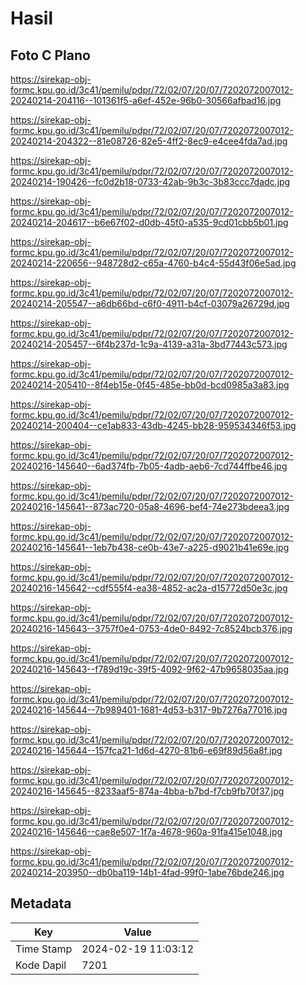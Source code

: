 # Hasil

## Foto C Plano

https://sirekap-obj-formc.kpu.go.id/3c41/pemilu/pdpr/72/02/07/20/07/7202072007012-20240214-204116--101361f5-a6ef-452e-96b0-30566afbad16.jpg

https://sirekap-obj-formc.kpu.go.id/3c41/pemilu/pdpr/72/02/07/20/07/7202072007012-20240214-204322--81e08726-82e5-4ff2-8ec9-e4cee4fda7ad.jpg

https://sirekap-obj-formc.kpu.go.id/3c41/pemilu/pdpr/72/02/07/20/07/7202072007012-20240214-190426--fc0d2b18-0733-42ab-9b3c-3b83ccc7dadc.jpg

https://sirekap-obj-formc.kpu.go.id/3c41/pemilu/pdpr/72/02/07/20/07/7202072007012-20240214-204617--b6e67f02-d0db-45f0-a535-9cd01cbb5b01.jpg

https://sirekap-obj-formc.kpu.go.id/3c41/pemilu/pdpr/72/02/07/20/07/7202072007012-20240214-220656--948728d2-c65a-4760-b4c4-55d43f06e5ad.jpg

https://sirekap-obj-formc.kpu.go.id/3c41/pemilu/pdpr/72/02/07/20/07/7202072007012-20240214-205547--a6db66bd-c6f0-4911-b4cf-03079a26729d.jpg

https://sirekap-obj-formc.kpu.go.id/3c41/pemilu/pdpr/72/02/07/20/07/7202072007012-20240214-205457--6f4b237d-1c9a-4139-a31a-3bd77443c573.jpg

https://sirekap-obj-formc.kpu.go.id/3c41/pemilu/pdpr/72/02/07/20/07/7202072007012-20240214-205410--8f4eb15e-0f45-485e-bb0d-bcd0985a3a83.jpg

https://sirekap-obj-formc.kpu.go.id/3c41/pemilu/pdpr/72/02/07/20/07/7202072007012-20240214-200404--ce1ab833-43db-4245-bb28-959534346f53.jpg

https://sirekap-obj-formc.kpu.go.id/3c41/pemilu/pdpr/72/02/07/20/07/7202072007012-20240216-145640--6ad374fb-7b05-4adb-aeb6-7cd744ffbe46.jpg

https://sirekap-obj-formc.kpu.go.id/3c41/pemilu/pdpr/72/02/07/20/07/7202072007012-20240216-145641--873ac720-05a8-4696-bef4-74e273bdeea3.jpg

https://sirekap-obj-formc.kpu.go.id/3c41/pemilu/pdpr/72/02/07/20/07/7202072007012-20240216-145641--1eb7b438-ce0b-43e7-a225-d9021b41e69e.jpg

https://sirekap-obj-formc.kpu.go.id/3c41/pemilu/pdpr/72/02/07/20/07/7202072007012-20240216-145642--cdf555f4-ea38-4852-ac2a-d15772d50e3c.jpg

https://sirekap-obj-formc.kpu.go.id/3c41/pemilu/pdpr/72/02/07/20/07/7202072007012-20240216-145643--3757f0e4-0753-4de0-8492-7c8524bcb376.jpg

https://sirekap-obj-formc.kpu.go.id/3c41/pemilu/pdpr/72/02/07/20/07/7202072007012-20240216-145643--f789d19c-39f5-4092-9f62-47b9658035aa.jpg

https://sirekap-obj-formc.kpu.go.id/3c41/pemilu/pdpr/72/02/07/20/07/7202072007012-20240216-145644--7b989401-1681-4d53-b317-9b7276a77016.jpg

https://sirekap-obj-formc.kpu.go.id/3c41/pemilu/pdpr/72/02/07/20/07/7202072007012-20240216-145644--157fca21-1d6d-4270-81b6-e69f89d56a8f.jpg

https://sirekap-obj-formc.kpu.go.id/3c41/pemilu/pdpr/72/02/07/20/07/7202072007012-20240216-145645--8233aaf5-874a-4bba-b7bd-f7cb9fb70f37.jpg

https://sirekap-obj-formc.kpu.go.id/3c41/pemilu/pdpr/72/02/07/20/07/7202072007012-20240216-145646--cae8e507-1f7a-4678-960a-91fa415e1048.jpg

https://sirekap-obj-formc.kpu.go.id/3c41/pemilu/pdpr/72/02/07/20/07/7202072007012-20240214-203950--db0ba119-14b1-4fad-99f0-1abe76bde246.jpg


## Metadata

| Key        | Value               |
| ---------- | ------------------- |
| Time Stamp | 2024-02-19 11:03:12 |
| Kode Dapil | 7201                |




